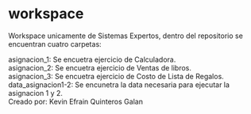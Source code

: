 # workspace

Workspace unicamente de Sistemas Expertos, 
dentro del repositorio se encuentran cuatro carpetas:

asignacion_1: Se encuetra ejercicio de Calculadora.                                                                                                                                 
asignacion_2: Se encuetra ejercicio de Ventas de libros.                                                                                                                           
asignacion_3: Se encuetra ejercicio de Costo de Lista de Regalos.                                                                                                                   
data_asignacion1-2: Se encunetra la data necesaria para ejecutar la asignacion 1 y 2.                                                                                                                                                                                                                                                                                   
Creado por: Kevin Efrain Quinteros Galan
